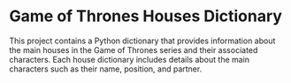 # Game of Thrones Houses Dictionary

This project contains a Python dictionary that provides information 
about the main houses in the Game of Thrones series and their 
associated characters. Each house dictionary includes details 
about the main characters such as their name, position, and partner.

